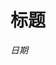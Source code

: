 <title>Title</title>
<link href='markdown.css' rel='stylesheet'>

# 标题

*日期*




<br />
<br />    

<!-- UY BEGIN -->
<div id="uyan_frame"></div>
<script type="text/javascript" id="UYScript" src="http://v1.uyan.cc/js/iframe.js?UYUserId=1698680" async=""></script>
<!-- UY END -->